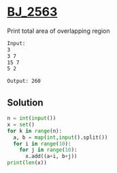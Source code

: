# [BJ_2563](https://acmicpc.net/problem/2563)

Print total area of overlapping region

```txt
Input:
3
3 7
15 7
5 2

Output: 260
```

## Solution

```py
n = int(input())
x = set()
for k in range(n):
  a, b = map(int,input().split())
  for i in range(10):
    for j in range(10):
      x.add((a+i, b+j))
print(len(x))
```
